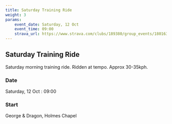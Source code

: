 ```yaml
---
title: Saturday Training Ride
weight: 3
params:
    event_date: Saturday, 12 Oct
    event_time: 09:00
    strava_url: https://www.strava.com/clubs/189380/group_events/1801637
---
```


## Saturday Training Ride 

Saturday morning training ride. Ridden at tempo. Approx 30-35kph.

### Date

Saturday, 12 Oct : 09:00

### Start

George &amp; Dragon, Holmes Chapel


